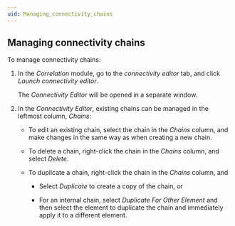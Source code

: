 ```yaml
---
uid: Managing_connectivity_chains
---
```


## Managing connectivity chains

To manage connectivity chains:

1. In the *Correlation* module, go to the *connectivity editor* tab, and click *Launch connectivity editor*.

    The *Connectivity Editor* will be opened in a separate window.

2. In the *Connectivity Editor*, existing chains can be managed in the leftmost column, *Chains*:

    - To edit an existing chain, select the chain in the *Chains* column, and make changes in the same way as when creating a new chain.

    - To delete a chain, right-click the chain in the *Chains* column, and select *Delete*.

    - To duplicate a chain, right-click the chain in the *Chains* column, and

        - Select *Duplicate* to create a copy of the chain, or

        - For an internal chain, select *Duplicate For Other Element* and then select the element to duplicate the chain and immediately apply it to a different element.
